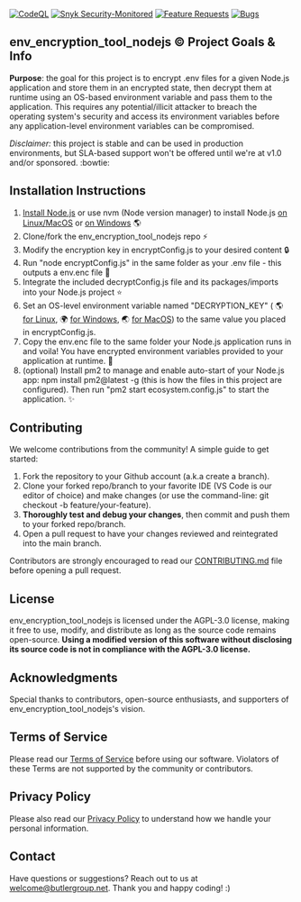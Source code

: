[![CodeQL](https://github.com/butlergroup/env_encryption_tool_nodejs/actions/workflows/github-code-scanning/codeql/badge.svg)](https://github.com/butlergroup/env_encryption_tool_nodejs/actions/workflows/github-code-scanning/codeql)
[![Snyk Security-Monitored](https://img.shields.io/badge/Snyk%20Security-Monitored-purple)](https://app.snyk.io/share/784f6fef-6aaf-47ed-81ba-99e05b854665)
[![Feature Requests](https://img.shields.io/github/issues/butlergroup/env_encryption_tool_nodejs/feature-request.svg)](https://github.com/butlergroup/env_encryption_tool_nodejs/issues?q=is%3Aopen+is%3Aissue+label%3Aenhancement)
[![Bugs](https://img.shields.io/github/issues/butlergroup/env_encryption_tool_nodejs/bug.svg)](https://github.com/butlergroup/env_encryption_tool_nodejs/issues?utf8=✓&q=is%3Aissue+is%3Aopen+label%3Abug)

## env_encryption_tool_nodejs :copyright: Project Goals & Info

**Purpose**: the goal for this project is to encrypt .env files for a given Node.js application and store them in an encrypted state, then decrypt them at runtime using an OS-based environment variable and pass them to the application. This requires any potential/illicit attacker to breach the operating system's security and access its environment variables before any application-level environment variables can be compromised. 

*Disclaimer:* this project is stable and can be used in production environments, but SLA-based support won't be offered until we're at v1.0 and/or sponsored. :bowtie:

## Installation Instructions

1. [Install Node.js](https://nodejs.org/en) or use nvm (Node version manager) to install Node.js [on Linux/MacOS](https://github.com/nvm-sh/nvm?tab=readme-ov-file#installing-and-updating) or [on Windows](https://github.com/coreybutler/nvm-windows) :earth_americas:
2. Clone/fork the env_encryption_tool_nodejs repo :zap:
3. Modify the encryption key in encryptConfig.js to your desired content :lock:
4. Run "node encryptConfig.js" in the same folder as your .env file - this outputs a env.enc file :confetti_ball:
5. Integrate the included decryptConfig.js file and its packages/imports into your Node.js project :star:
6. Set an OS-level environment variable named "DECRYPTION_KEY" ( :earth_americas: [for Linux](https://stackoverflow.com/questions/45502996/how-to-set-environment-variable-in-linux-permanently), :earth_africa: [for Windows](https://phoenixnap.com/kb/windows-set-environment-variable), :earth_asia: [for MacOS](https://stackoverflow.com/questions/65597552/how-exactly-to-set-up-and-use-environment-variables-on-a-mac)) to the same value you placed in encryptConfig.js. 
7. Copy the env.enc file to the same folder your Node.js application runs in and voila! You have encrypted environment variables provided to your application at runtime. :tada:
8. (optional) Install pm2 to manage and enable auto-start of your Node.js app: npm install pm2@latest -g (this is how the files in this project are configured). Then run "pm2 start ecosystem.config.js" to start the application. :sparkles:

## Contributing

We welcome contributions from the community! A simple guide to get started:

1. Fork the repository to your Github account (a.k.a create a branch). 
2. Clone your forked repo/branch to your favorite IDE (VS Code is our editor of choice) and make changes (or use the command-line: git checkout -b feature/your-feature).
3. **Thoroughly test and debug your changes**, then commit and push them to your forked repo/branch.
4. Open a pull request to have your changes reviewed and reintegrated into the main branch.

Contributors are strongly encouraged to read our [CONTRIBUTING.md](https://github.com/butlergroup/env_encryption_tool_nodejs/blob/main/CONTRIBUTING.md) file before opening a pull request. 

## License

env_encryption_tool_nodejs is licensed under the AGPL-3.0 license, making it free to use, modify, and distribute as long as the source code remains open-source. **Using a modified version of this software without disclosing its source code is not in compliance with the AGPL-3.0 license.**

## Acknowledgments

Special thanks to contributors, open-source enthusiasts, and supporters of env_encryption_tool_nodejs's vision.

## Terms of Service

Please read our [Terms of Service](https://github.com/butlergroup/env_encryption_tool_nodejs/blob/main/terms-of-service.md) before using our software. Violators of these Terms are not supported by the community or contributors.

## Privacy Policy

Please also read our [Privacy Policy](https://github.com/butlergroup/env_encryption_tool_nodejs/blob/main/privacy-policy.md) to understand how we handle your personal information. 

## Contact

Have questions or suggestions? Reach out to us at welcome@butlergroup.net. Thank you and happy coding! :)
